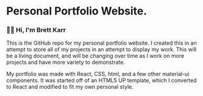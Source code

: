 # Personal Portfolio Website.

### 👋🏽 Hi, I'm Brett Karr

This is the GitHub repo for my personal portfolio website. I created this in an attempt to store all of my projects in an attempt to display my work. This will be a living document, and will be changing over time as I work on more projects and have more variety to demonstrate. 

My portfolio was made with React, CSS, html, and a few other material-ui components. It was started off of an HTML5 UP template, which I converted to React and modified to fit my own personal style. 
